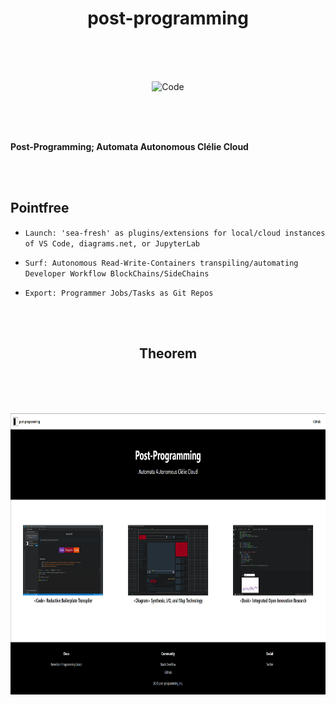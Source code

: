 <h1 align="center">post-programming</h1>

  <br/>
  <br/>
  <br/>
 
  
  <p align="center">
  <img alt="Code" src="https://raw.githubusercontent.com/post-programming/post-programming/master/website/static/img/icon.png" height="210" />
  </p>
  
  <br/>
  <br/>
  <br/>
  
  <b>
  
  Post-Programming; Automata Autonomous Clélie Cloud </b>
  
  <br/>
  <br/>
 
  
  ## Pointfree

* `Launch: 'sea-fresh' as plugins/extensions for local/cloud instances of VS Code, diagrams.net, or JupyterLab`
* `Surf: Autonomous Read-Write-Containers transpiling/automating Developer Workflow BlockChains/SideChains`
* `Export: Programmer Jobs/Tasks as Git Repos`
  
  <br/>
  <br/>

<h2 align="center">Theorem</h2>

  <br/>
  <br/>
  <br/>
 
  
  <p align="center">
  <img alt="Code" src="https://raw.githubusercontent.com/post-programming/post-programming/master/Theorem.png" height="450" />
  </p>
